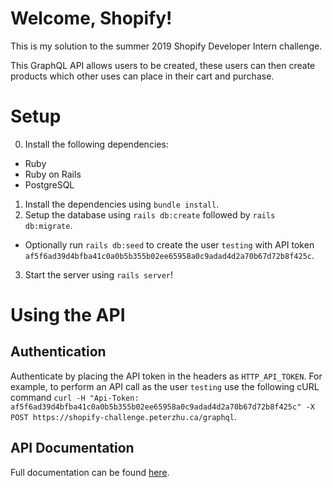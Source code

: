 # Welcome, Shopify!

This is my solution to the summer 2019 Shopify Developer Intern challenge.

This GraphQL API allows users to be created, these users can then create products which other uses can place in their cart and purchase.

# Setup

0. Install the following dependencies:
  - Ruby
  - Ruby on Rails
  - PostgreSQL
1. Install the dependencies using `bundle install`.
2. Setup the database using `rails db:create` followed by `rails db:migrate`.
  - Optionally run `rails db:seed` to create the user `testing` with API token `af5f6ad39d4bfba41c0a0b5b355b02ee65958a0c9adad4d2a70b67d72b8f425c`.
3. Start the server using `rails server`!

# Using the API

## Authentication

Authenticate by placing the API token in the headers as `HTTP_API_TOKEN`. For example, to perform an API call as the user `testing` use the following cURL command `curl -H "Api-Token: af5f6ad39d4bfba41c0a0b5b355b02ee65958a0c9adad4d2a70b67d72b8f425c" -X POST https://shopify-challenge.peterzhu.ca/graphql`.

## API Documentation

Full documentation can be found [here](https://www.peterzhu.ca/shopify-summer-2019/).
